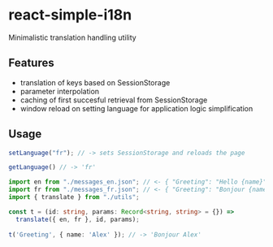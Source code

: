 # react-simple-i18n

Minimalistic translation handling utility

## Features
- translation of keys based on SessionStorage
- parameter interpolation
- caching of first succesful retrieval from SessionStorage
- window reload on setting language for application logic simplification

## Usage

```typescript
setLanguage("fr"); // -> sets SessionStorage and reloads the page
```

```typescript
getLanguage() // -> 'fr'
```

```typescript
import en from "./messages_en.json"; // <- { "Greeting": "Hello {name}" }
import fr from "./messages_fr.json"; // <- { "Greeting": "Bonjour {name}" }
import { translate } from "./utils";

const t = (id: string, params: Record<string, string> = {}) =>
  translate({ en, fr }, id, params);
  
t('Greeting', { name: 'Alex' }); // -> 'Bonjour Alex'
```
